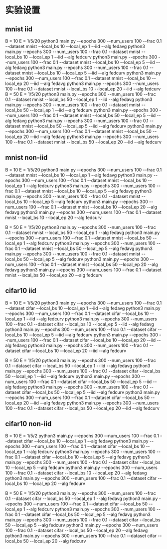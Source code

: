 
# 实验设置

## mnist iid
B = 10 E = 1/5/20
python3 main.py --epochs 300 --num_users 100 --frac 0.1 --dataset mnist --local_bs 10 --local_ep 1 --iid --alg fedavg
python3 main.py --epochs 300 --num_users 100 --frac 0.1 --dataset mnist --local_bs 10 --local_ep 1 --iid --alg fedcurv
python3 main.py --epochs 300 --num_users 100 --frac 0.1 --dataset mnist --local_bs 10 --local_ep 5 --iid --alg fedavg
python3 main.py --epochs 300 --num_users 100 --frac 0.1 --dataset mnist --local_bs 10 --local_ep 5 --iid --alg fedcurv
python3 main.py --epochs 300 --num_users 100 --frac 0.1 --dataset mnist --local_bs 10 --local_ep 20 --iid --alg fedavg
python3 main.py --epochs 300 --num_users 100 --frac 0.1 --dataset mnist --local_bs 10 --local_ep 20 --iid --alg fedcurv
B = 50 E = 1/5/20
python3 main.py --epochs 300 --num_users 100 --frac 0.1 --dataset mnist --local_bs 50 --local_ep 1 --iid --alg fedavg
python3 main.py --epochs 300 --num_users 100 --frac 0.1 --dataset mnist --local_bs 50 --local_ep 1 --iid --alg fedcurv
python3 main.py --epochs 300 --num_users 100 --frac 0.1 --dataset mnist --local_bs 50 --local_ep 5 --iid --alg fedavg
python3 main.py --epochs 300 --num_users 100 --frac 0.1 --dataset mnist --local_bs 50 --local_ep 5 --iid --alg fedcurv
python3 main.py --epochs 300 --num_users 100 --frac 0.1 --dataset mnist --local_bs 50 --local_ep 20 --iid --alg fedavg
python3 main.py --epochs 300 --num_users 100 --frac 0.1 --dataset mnist --local_bs 50 --local_ep 20 --iid --alg fedcurv

## mnist non-iid
B = 10 E = 1/5/20
python3 main.py --epochs 300 --num_users 100 --frac 0.1 --dataset mnist --local_bs 10 --local_ep 1 --alg fedavg
python3 main.py --epochs 300 --num_users 100 --frac 0.1 --dataset mnist --local_bs 10 --local_ep 1 --alg fedcurv
python3 main.py --epochs 300 --num_users 100 --frac 0.1 --dataset mnist --local_bs 10 --local_ep 5 --alg fedavg
python3 main.py --epochs 300 --num_users 100 --frac 0.1 --dataset mnist --local_bs 10 --local_ep 5 --alg fedcurv
python3 main.py --epochs 300 --num_users 100 --frac 0.1 --dataset mnist --local_bs 10 --local_ep 20 --alg fedavg
python3 main.py --epochs 300 --num_users 100 --frac 0.1 --dataset mnist --local_bs 10 --local_ep 20 --alg fedcurv

B = 50 E = 1/5/20
python3 main.py --epochs 300 --num_users 100 --frac 0.1 --dataset mnist --local_bs 50 --local_ep 1 --alg fedavg
python3 main.py --epochs 300 --num_users 100 --frac 0.1 --dataset mnist --local_bs 50 --local_ep 1 --alg fedcurv
python3 main.py --epochs 300 --num_users 100 --frac 0.1 --dataset mnist --local_bs 50 --local_ep 5 --alg fedavg
python3 main.py --epochs 300 --num_users 100 --frac 0.1 --dataset mnist --local_bs 50 --local_ep 5 --alg fedcurv
python3 main.py --epochs 300 --num_users 100 --frac 0.1 --dataset mnist --local_bs 50 --local_ep 20 --alg fedavg
python3 main.py --epochs 300 --num_users 100 --frac 0.1 --dataset mnist --local_bs 50 --local_ep 20 --alg fedcurv


## cifar10 iid
B = 10 E = 1/5/20
python3 main.py --epochs 300 --num_users 100 --frac 0.1 --dataset cifar --local_bs 10 --local_ep 1 --iid --alg fedavg
python3 main.py --epochs 300 --num_users 100 --frac 0.1 --dataset cifar --local_bs 10 --local_ep 1 --iid --alg fedcurv
python3 main.py --epochs 300 --num_users 100 --frac 0.1 --dataset cifar --local_bs 10 --local_ep 5 --iid --alg fedavg
python3 main.py --epochs 300 --num_users 100 --frac 0.1 --dataset cifar --local_bs 10 --local_ep 5 --iid --alg fedcurv
python3 main.py --epochs 300 --num_users 100 --frac 0.1 --dataset cifar --local_bs 10 --local_ep 20 --iid --alg fedavg
python3 main.py --epochs 300 --num_users 100 --frac 0.1 --dataset cifar --local_bs 10 --local_ep 20 --iid --alg fedcurv

B = 50 E = 1/5/20
python3 main.py --epochs 300 --num_users 100 --frac 0.1 --dataset cifar --local_bs 50 --local_ep 1 --iid --alg fedavg
python3 main.py --epochs 300 --num_users 100 --frac 0.1 --dataset cifar --local_bs 50 --local_ep 1 --iid --alg fedcurv
python3 main.py --epochs 300 --num_users 100 --frac 0.1 --dataset cifar --local_bs 50 --local_ep 5 --iid --alg fedavg
python3 main.py --epochs 300 --num_users 100 --frac 0.1 --dataset cifar --local_bs 50 --local_ep 5 --iid --alg fedcurv
python3 main.py --epochs 300 --num_users 100 --frac 0.1 --dataset cifar --local_bs 50 --local_ep 20 --iid --alg fedavg
python3 main.py --epochs 300 --num_users 100 --frac 0.1 --dataset cifar --local_bs 50 --local_ep 20 --iid --alg fedcurv

## cifar10 non-iid
B = 10 E = 1/5/2
python3 main.py --epochs 300 --num_users 100 --frac 0.1 --dataset cifar --local_bs 10 --local_ep 1 --alg fedavg
python3 main.py --epochs 300 --num_users 100 --frac 0.1 --dataset cifar --local_bs 10 --local_ep 1 --alg fedcurv
python3 main.py --epochs 300 --num_users 100 --frac 0.1 --dataset cifar --local_bs 10 --local_ep 5 --alg fedavg
python3 main.py --epochs 300 --num_users 100 --frac 0.1 --dataset cifar --local_bs 10 --local_ep 5 --alg fedcurv
python3 main.py --epochs 300 --num_users 100 --frac 0.1 --dataset cifar --local_bs 10 --local_ep 20 --alg fedavg
python3 main.py --epochs 300 --num_users 100 --frac 0.1 --dataset cifar --local_bs 10 --local_ep 20 --alg fedcurv

B = 50 E = 1/5/20
python3 main.py --epochs 300 --num_users 100 --frac 0.1 --dataset cifar --local_bs 50 --local_ep 1 --alg fedavg
python3 main.py --epochs 300 --num_users 100 --frac 0.1 --dataset cifar --local_bs 50 --local_ep 1 --alg fedcurv
python3 main.py --epochs 300 --num_users 100 --frac 0.1 --dataset cifar --local_bs 50 --local_ep 5 --alg fedavg
python3 main.py --epochs 300 --num_users 100 --frac 0.1 --dataset cifar --local_bs 50 --local_ep 5 --alg fedcurv
python3 main.py --epochs 300 --num_users 100 --frac 0.1 --dataset cifar --local_bs 50 --local_ep 20 --alg fedavg
python3 main.py --epochs 300 --num_users 100 --frac 0.1 --dataset cifar --local_bs 50 --local_ep 20 --alg fedcurv
